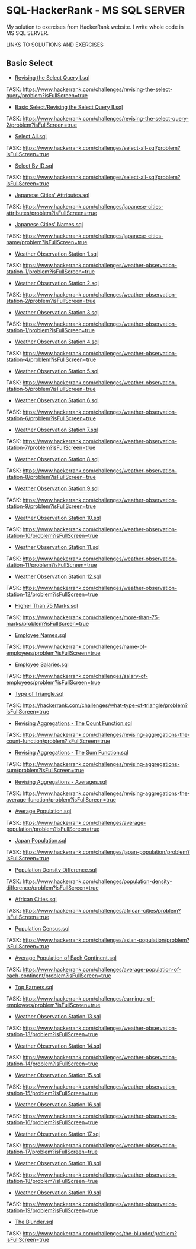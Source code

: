 # SQL-HackerRank - MS SQL SERVER
My solution to exercises from HackerRank website. I write whole code in MS SQL SERVER.

LINKS TO SOLUTIONS AND EXERCISES

## Basic Select

- [Revising the Select Query I.sql](<Basic/Revising the Select Query I.sql>)

TASK: https://www.hackerrank.com/challenges/revising-the-select-query/problem?isFullScreen=true

- [Basic Select/Revising the Select Query II.sql](<Basic/Revising the Select Query II.sql>)

TASK: https://www.hackerrank.com/challenges/revising-the-select-query-2/problem?isFullScreen=true


- [Select All.sql](<Basic/Select All.sql>)

TASK: https://www.hackerrank.com/challenges/select-all-sql/problem?isFullScreen=true

- [Select By ID.sql](<Basic/Select By ID.sql>)
  
TASK: https://www.hackerrank.com/challenges/select-all-sql/problem?isFullScreen=true

- [Japanese Cities' Attributes.sql](<Basic/Japanese Cities' Attributes.sql>)

TASK: https://www.hackerrank.com/challenges/japanese-cities-attributes/problem?isFullScreen=true

- [Japanese Cities' Names.sql](<Basic/Japanese Cities' Names.sql>)

TASK: https://www.hackerrank.com/challenges/japanese-cities-name/problem?isFullScreen=true

- [Weather Observation Station 1.sql](<Basic/Weather Observation Station 1.sql>)

TASK: https://www.hackerrank.com/challenges/weather-observation-station-1/problem?isFullScreen=true

- [Weather Observation Station 2.sql](<Basic/Weather Observation Station 2.sql>)

TASK: https://www.hackerrank.com/challenges/weather-observation-station-2/problem?isFullScreen=true

- [Weather Observation Station 3.sql](<Basic/Weather Observation Station 3.sql>)

TASK: https://www.hackerrank.com/challenges/weather-observation-station-1/problem?isFullScreen=true

- [Weather Observation Station 4.sql](<Basic/Weather Observation Station 4.sql>)

TASK: https://www.hackerrank.com/challenges/weather-observation-station-4/problem?isFullScreen=true

- [Weather Observation Station 5.sql](<Basic/Weather Observation Station 5.sql>)

TASK: https://www.hackerrank.com/challenges/weather-observation-station-5/problem?isFullScreen=true

- [Weather Observation Station 6.sql](<Basic/Weather Observation Station 6.sql>)

TASK: https://www.hackerrank.com/challenges/weather-observation-station-6/problem?isFullScreen=true

- [Weather Observation Station 7.sql](<Basic/Weather Observation Station 7.sql>)

TASK: https://www.hackerrank.com/challenges/weather-observation-station-7/problem?isFullScreen=true

- [Weather Observation Station 8.sql](<Basic/Weather Observation Station 8.sql>)

TASK: https://www.hackerrank.com/challenges/weather-observation-station-8/problem?isFullScreen=true

- [Weather Observation Station 9.sql](<Basic/Weather Observation Station 9.sql>)

TASK: https://www.hackerrank.com/challenges/weather-observation-station-9/problem?isFullScreen=true

- [Weather Observation Station 10.sql](<Basic/Weather Observation Station 10.sql>)

TASK: https://www.hackerrank.com/challenges/weather-observation-station-10/problem?isFullScreen=true

- [Weather Observation Station 11.sql](<Basic/Weather Observation Station 11.sql>)

TASK: https://www.hackerrank.com/challenges/weather-observation-station-11/problem?isFullScreen=true

- [Weather Observation Station 12.sql](<Basic/Weather Observation Station 12.sql>)

TASK: https://www.hackerrank.com/challenges/weather-observation-station-12/problem?isFullScreen=true

- [Higher Than 75 Marks.sql](<Basic/Higher Than 75 Marks.sql>)

TASK: https://www.hackerrank.com/challenges/more-than-75-marks/problem?isFullScreen=true

- [Employee Names.sql](<Basic/Employee Names.sql>)

TASK: https://www.hackerrank.com/challenges/name-of-employees/problem?isFullScreen=true

- [Employee Salaries.sql](<Basic/Type of Triangle.sql>)

TASK: https://www.hackerrank.com/challenges/salary-of-employees/problem?isFullScreen=true

- [Type of Triangle.sql](<Basic/Type of Triangle.sql>)

TASK: https://hackerrank.com/challenges/what-type-of-triangle/problem?isFullScreen=true

- [Revising Aggregations - The Count Function.sql](<Basic/Revising Aggregations - The Count Function.sql>)

TASK: https://www.hackerrank.com/challenges/revising-aggregations-the-count-function/problem?isFullScreen=true

- [Revising Aggregations - The Sum Function.sql](<Basic/Revising Aggregations - The Sum Function.sql>)

TASK: https://www.hackerrank.com/challenges/revising-aggregations-sum/problem?isFullScreen=true

- [Revising Aggregations - Averages.sql](<Basic/Revising Aggregations - Averages.sql>)

TASK: https://www.hackerrank.com/challenges/revising-aggregations-the-average-function/problem?isFullScreen=true

- [Average Population.sql](<Basic/Average Population.sql>)

TASK: https://www.hackerrank.com/challenges/average-population/problem?isFullScreen=true

- [Japan Population.sql](<Basic/Japan Population.sql>)

TASK: https://www.hackerrank.com/challenges/japan-population/problem?isFullScreen=true

- [Population Density Difference.sql](<Basic/Population Density Difference.sql>)

TASK: https://www.hackerrank.com/challenges/population-density-difference/problem?isFullScreen=true

- [African Cities.sql](<Basic/African Cities.sql>)

TASK: https://www.hackerrank.com/challenges/african-cities/problem?isFullScreen=true

- [Population Census.sql](<Basic/Population Census.sql>)

TASK: https://www.hackerrank.com/challenges/asian-population/problem?isFullScreen=true

- [Average Population of Each Continent.sql](<Basic/Average Population of Each Continent.sql>)

TASK: https://www.hackerrank.com/challenges/average-population-of-each-continent/problem?isFullScreen=true

- [Top Earners.sql](<Basic/Top Earners.sql>)

TASK: https://www.hackerrank.com/challenges/earnings-of-employees/problem?isFullScreen=true

- [Weather Observation Station 13.sql](<Basic/Weather Observation Station 13.sql>)

TASK: https://www.hackerrank.com/challenges/weather-observation-station-13/problem?isFullScreen=true

- [Weather Observation Station 14.sql](<Basic/Weather Observation Station 14.sql>)

TASK: https://www.hackerrank.com/challenges/weather-observation-station-14/problem?isFullScreen=true

- [Weather Observation Station 15.sql](<Basic/Weather Observation Station 15.sql>)

TASK: https://www.hackerrank.com/challenges/weather-observation-station-15/problem?isFullScreen=true

- [Weather Observation Station 16.sql](<Basic/Weather Observation Station 16.sql>)

TASK: https://www.hackerrank.com/challenges/weather-observation-station-16/problem?isFullScreen=true

- [Weather Observation Station 17.sql](<Basic/Weather Observation Station 17.sql>)

TASK: https://www.hackerrank.com/challenges/weather-observation-station-17/problem?isFullScreen=true

- [Weather Observation Station 18.sql](<Basic/Weather Observation Station 18.sql>)

TASK: https://www.hackerrank.com/challenges/weather-observation-station-18/problem?isFullScreen=true

- [Weather Observation Station 19.sql](<Basic/Weather Observation Station 19.sql>)

TASK: https://www.hackerrank.com/challenges/weather-observation-station-19/problem?isFullScreen=true

- [The Blunder.sql](<Basic/The Blunder.sql>)

TASK: https://www.hackerrank.com/challenges/the-blunder/problem?isFullScreen=true
